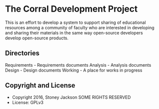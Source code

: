 # The Corral Development Project

This is an effort to develop a system to support sharing of educational resources among a community of faculty who are interested in developing and sharing their materials in the same way open-source developers develop open-source products.

## Directories

Requirements - Requirements documents
Analysis - Analysis documents
Design - Design documents
Working - A place for works in progress

## Copyright and License

* Copyright 2016, Stoney Jackson SOME RIGHTS RESERVED
* License: GPLv3
